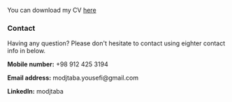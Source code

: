
You can download my CV <a href="./resume/cv.pdf">here</a> 

### Contact
Having any question? Please don't hesitate to contact using eighter contact info in below.
<p><strong>Mobile number:</strong> +98 912 425 3194 </p>
<p><strong>Email address:</strong> modjtaba.yousefi@gmail.com</p>
<p><strong>LinkedIn:</strong> modjtaba</p>
